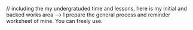 // including the my undergratuded time and lessons, here is my initial and backed works area
--> I prepare the general process and reminder worksheet of mine. You can freely use. 

